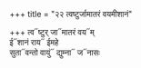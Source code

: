 +++
title = "२२ त्वष्टुर्जामातरं वयमीशानं"

+++
त्व᳓ष्टुर् जा᳓मातरं वय᳓म्  
ई᳓शानं राय᳓ ईमहे  
सुता᳓वन्तो वायुं᳓ द्युम्ना᳓ ज᳓नासः